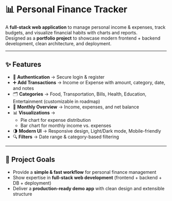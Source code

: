 # 📊 Personal Finance Tracker

A **full-stack web application** to manage personal income & expenses, track budgets, and visualize financial habits with charts and reports.  
Designed as a **portfolio project** to showcase modern frontend + backend development, clean architecture, and deployment.

---

## ✨ Features

- 🔐 **Authentication** → Secure login & register  
- ➕ **Add Transactions** → Income or Expense with amount, category, date, and notes  
- 🗂 **Categories** → Food, Transportation, Bills, Health, Education, Entertainment (customizable in roadmap)  
- 📅 **Monthly Overview** → Income, expenses, and net balance  
- 📊 **Visualizations** →  
  - Pie chart for expense distribution  
  - Bar chart for monthly income vs. expenses  
- 🌗 **Modern UI** → Responsive design, Light/Dark mode, Mobile-friendly  
- 🔍 **Filters** → Date range & category-based filtering  

---

## 🎯 Project Goals

- Provide a **simple & fast workflow** for personal finance management  
- Show expertise in **full-stack web development** (frontend + backend + DB + deployment)  
- Deliver a **production-ready demo app** with clean design and extensible structure  

